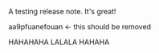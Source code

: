 A testing release note. It's great!

aa9pfuanefouan <- this should be removed

HAHAHAHA LALALA HAHAHA
